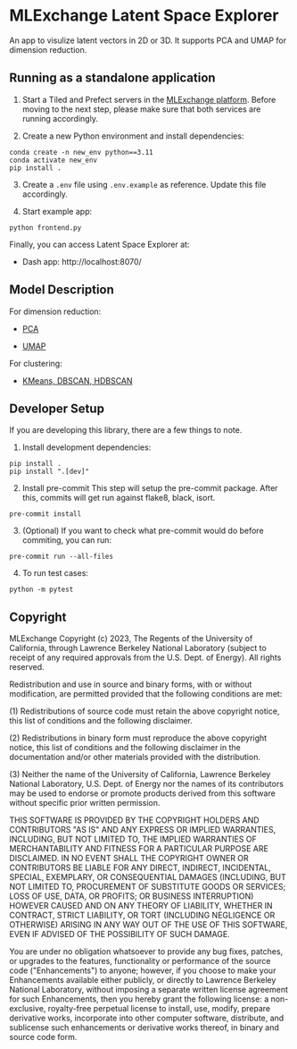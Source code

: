 # MLExchange Latent Space Explorer

An app to visulize latent vectors in 2D or 3D. It supports PCA and UMAP for dimension reduction.

## Running as a standalone application

1. Start a Tiled and Prefect servers in the [MLExchange platform](https://github.com/mlexchange/mlex_tomo_framework). Before moving to the next step, please make sure that both services are running accordingly.

2. Create a new Python environment and install dependencies:
```
conda create -n new_env python==3.11
conda activate new_env
pip install .
```

3. Create a `.env` file using `.env.example` as reference. Update this file accordingly.

4. Start example app:
```
python frontend.py
```

Finally, you can access Latent Space Explorer at:
* Dash app: http://localhost:8070/

## Model Description

For dimension reduction:
- [PCA](https://github.com/mlexchange/mlex_dimension_reduction_pca)

- [UMAP](https://github.com/mlexchange/mlex_dimension_reduction_umap)

For clustering:
- [KMeans, DBSCAN, HDBSCAN](https://github.com/mlexchange/mlex_clustering)

## Developer Setup
If you are developing this library, there are a few things to note.

1. Install development dependencies:

```
pip install .
pip install ".[dev]"
```

2. Install pre-commit
This step will setup the pre-commit package. After this, commits will get run against flake8, black, isort.

```
pre-commit install
```

3. (Optional) If you want to check what pre-commit would do before commiting, you can run:

```
pre-commit run --all-files
```

4. To run test cases:

```
python -m pytest
```


## Copyright
MLExchange Copyright (c) 2023, The Regents of the University of California,
through Lawrence Berkeley National Laboratory (subject to receipt of
any required approvals from the U.S. Dept. of Energy). All rights reserved.

Redistribution and use in source and binary forms, with or without
modification, are permitted provided that the following conditions are met:

(1) Redistributions of source code must retain the above copyright notice,
this list of conditions and the following disclaimer.

(2) Redistributions in binary form must reproduce the above copyright
notice, this list of conditions and the following disclaimer in the
documentation and/or other materials provided with the distribution.

(3) Neither the name of the University of California, Lawrence Berkeley
National Laboratory, U.S. Dept. of Energy nor the names of its contributors
may be used to endorse or promote products derived from this software
without specific prior written permission.


THIS SOFTWARE IS PROVIDED BY THE COPYRIGHT HOLDERS AND CONTRIBUTORS "AS IS"
AND ANY EXPRESS OR IMPLIED WARRANTIES, INCLUDING, BUT NOT LIMITED TO, THE
IMPLIED WARRANTIES OF MERCHANTABILITY AND FITNESS FOR A PARTICULAR PURPOSE
ARE DISCLAIMED. IN NO EVENT SHALL THE COPYRIGHT OWNER OR CONTRIBUTORS BE
LIABLE FOR ANY DIRECT, INDIRECT, INCIDENTAL, SPECIAL, EXEMPLARY, OR
CONSEQUENTIAL DAMAGES (INCLUDING, BUT NOT LIMITED TO, PROCUREMENT OF
SUBSTITUTE GOODS OR SERVICES; LOSS OF USE, DATA, OR PROFITS; OR BUSINESS
INTERRUPTION) HOWEVER CAUSED AND ON ANY THEORY OF LIABILITY, WHETHER IN
CONTRACT, STRICT LIABILITY, OR TORT (INCLUDING NEGLIGENCE OR OTHERWISE)
ARISING IN ANY WAY OUT OF THE USE OF THIS SOFTWARE, EVEN IF ADVISED OF THE
POSSIBILITY OF SUCH DAMAGE.

You are under no obligation whatsoever to provide any bug fixes, patches,
or upgrades to the features, functionality or performance of the source
code ("Enhancements") to anyone; however, if you choose to make your
Enhancements available either publicly, or directly to Lawrence Berkeley
National Laboratory, without imposing a separate written license agreement
for such Enhancements, then you hereby grant the following license: a
non-exclusive, royalty-free perpetual license to install, use, modify,
prepare derivative works, incorporate into other computer software,
distribute, and sublicense such enhancements or derivative works thereof,
in binary and source code form.
